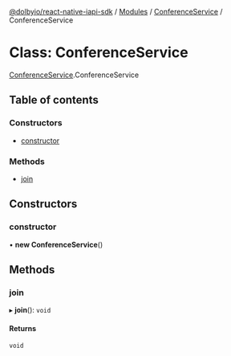 [@dolbyio/react-native-iapi-sdk](../README.md) / [Modules](../modules.md) / [ConferenceService](../modules/ConferenceService.md) / ConferenceService

# Class: ConferenceService

[ConferenceService](../modules/ConferenceService.md).ConferenceService

## Table of contents

### Constructors

- [constructor](ConferenceService.ConferenceService-1.md#constructor)

### Methods

- [join](ConferenceService.ConferenceService-1.md#join)

## Constructors

### constructor

• **new ConferenceService**()

## Methods

### join

▸ **join**(): `void`

#### Returns

`void`
